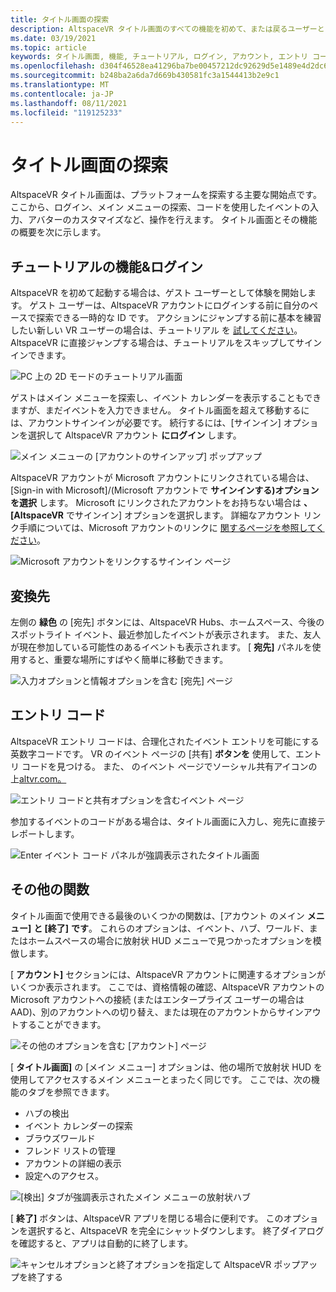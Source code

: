 ```yaml
---
title: タイトル画面の探索
description: AltspaceVR タイトル画面のすべての機能を初めて、または戻るユーザーとして移動する方法について説明します。
ms.date: 03/19/2021
ms.topic: article
keywords: タイトル画面, 機能, チュートリアル, ログイン, アカウント, エントリ コード, 宛先
ms.openlocfilehash: d304f46528ea41296ba7be00457212dc92629d5e1489e4d2dc656622f2a584e3
ms.sourcegitcommit: b248ba2a6da7d669b430581fc3a1544413b2e9c1
ms.translationtype: MT
ms.contentlocale: ja-JP
ms.lasthandoff: 08/11/2021
ms.locfileid: "119125233"
---
```

# <a name="exploring-the-title-screen"></a>タイトル画面の探索

AltspaceVR タイトル画面は、プラットフォームを探索する主要な開始点です。 ここから、ログイン、メイン メニューの探索、コードを使用したイベントの入力、アバターのカスタマイズなど、操作を行えます。 タイトル画面とその機能の概要を次に示します。 

## <a name="tutorial-features--login"></a>チュートリアルの機能&ログイン 

AltspaceVR を初めて起動する場合は、ゲスト ユーザーとして体験を開始します。 ゲスト ユーザーは、AltspaceVR アカウントにログインする前に自分のペースで探索できる一時的な ID です。 アクションにジャンプする前に基本を練習したい新しい VR ユーザーの場合は、チュートリアル を [試してください](../tutorials/host-tools-overview.md)。 AltspaceVR に直接ジャンプする場合は、チュートリアルをスキップしてサインインできます。 

![PC 上の 2D モードのチュートリアル画面](images/title-screen-01.png)

ゲストはメイン メニューを探索し、イベント カレンダーを表示することもできますが、まだイベントを入力できません。 タイトル画面を超えて移動するには、アカウントサインインが必要です。 続行するには、[サインイン] オプションを選択して AltspaceVR アカウント **にログイン** します。 

![メイン メニューの [アカウントのサインアップ] ポップアップ](images/title-screen-03.png)

AltspaceVR アカウントが Microsoft アカウントにリンクされている場合は、[Sign-in with Microsoft]/(Microsoft アカウントで **サインインする)オプションを選択** します。 Microsoft にリンクされたアカウントをお持ちない場合は **、[AltspaceVR** でサインイン] オプションを選択します。 詳細なアカウント リンク手順については、Microsoft アカウントのリンクに [関するページを参照してください](../getting-started/linking-microsoft-account.md)。 

![Microsoft アカウントをリンクするサインイン ページ](images/title-screen-02.png)

## <a name="destinations"></a>変換先 

左側の **緑色** の [宛先] ボタンには、AltspaceVR Hubs、ホームスペース、今後のスポットライト イベント、最近参加したイベントが表示されます。 また、友人が現在参加している可能性のあるイベントも表示されます。 [ **宛先]** パネルを使用すると、重要な場所にすばやく簡単に移動できます。 

![入力オプションと情報オプションを含む [宛先] ページ](images/title-screen-04.png)

## <a name="entry-code"></a>エントリ コード 

AltspaceVR エントリ コードは、合理化されたイベント エントリを可能にする英数字コードです。 VR のイベント ページの [共有] **ボタンを** 使用して、エントリ コードを見つける。 また、 のイベント ページでソーシャル共有アイコンの上[altvr.com。](https://altvr.com) 

![エントリ コードと共有オプションを含むイベント ページ](images/title-screen-05.png)

参加するイベントのコードがある場合は、タイトル画面に入力し、宛先に直接テレポートします。  

![Enter イベント コード パネルが強調表示されたタイトル画面](images/title-screen-06.png)

## <a name="other-functions"></a>その他の関数 

タイトル画面で使用できる最後のいくつかの関数は、[アカウント のメイン **メニュー]** **と [終了]** **です**。 これらのオプションは、イベント、ハブ、ワールド、またはホームスペースの場合に放射状 HUD メニューで見つかったオプションを模倣します。 

[ **アカウント]** セクションには、AltspaceVR アカウントに関連するオプションがいくつか表示されます。 ここでは、資格情報の確認、AltspaceVR アカウントの Microsoft アカウントへの接続 (またはエンタープライズ ユーザーの場合は AAD)、別のアカウントへの切り替え、または現在のアカウントからサインアウトすることができます。 

![その他のオプションを含む [アカウント] ページ](images/title-screen-07.png)

[ **タイトル画面]** の [メイン メニュー] オプションは、他の場所で放射状 HUD を使用してアクセスするメイン メニューとまったく同じです。 ここでは、次の機能のタブを参照できます。

* ハブの検出
* イベント カレンダーの探索
* ブラウズワールド
* フレンド リストの管理
* アカウントの詳細の表示
* 設定へのアクセス。

![[検出] タブが強調表示されたメイン メニューの放射状ハブ](images/title-screen-08.png)

[ **終了]** ボタンは、AltspaceVR アプリを閉じる場合に便利です。 このオプションを選択すると、AltspaceVR を完全にシャットダウンします。 終了ダイアログを確認すると、アプリは自動的に終了します。 

![キャンセルオプションと終了オプションを指定して AltspaceVR ポップアップを終了する](images/title-screen-09.png)